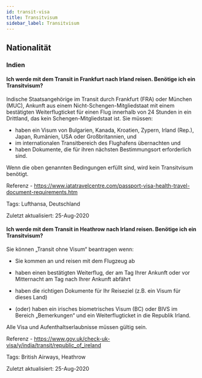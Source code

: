 ```yaml
---
id: transit-visa
title: Transitvisum
sidebar_label: Transitvisum
---
```


## Nationalität

### Indien

#### **Ich werde mit dem Transit in Frankfurt nach Irland reisen. Benötige ich ein Transitvisum?**

Indische Staatsangehörige im Transit durch Frankfurt (FRA) oder München (MUC), Ankunft aus einem Nicht-Schengen-Mitgliedstaat mit einem bestätigten Weiterflugticket für einen Flug innerhalb von 24 Stunden in ein Drittland, das kein Schengen-Mitgliedstaat ist. Sie müssen:
- haben ein Visum von Bulgarien, Kanada, Kroatien, Zypern, Irland (Rep.), Japan, Rumänien, USA oder Großbritannien, und
- im internationalen Transitbereich des Flughafens übernachten und
- haben Dokumente, die für ihren nächsten Bestimmungsort erforderlich sind.

Wenn die oben genannten Bedingungen erfüllt sind, wird kein Transitvisum benötigt.

Referenz - https://www.iatatravelcentre.com/passport-visa-health-travel-document-requirements.htm

Tags: Lufthansa, Deutschland

Zuletzt aktualisiert: 25-Aug-2020

#### **Ich werde mit dem Transit in Heathrow nach Irland reisen. Benötige ich ein Transitvisum?**

Sie können „Transit ohne Visum“ beantragen wenn:

* Sie kommen an und reisen mit dem Flugzeug ab

* haben einen bestätigten Weiterflug, der am Tag Ihrer Ankunft oder vor Mitternacht am Tag nach Ihrer Ankunft abfährt

* haben die richtigen Dokumente für Ihr Reiseziel (z.B. ein Visum für dieses Land)

* (oder) haben ein irisches biometrisches Visum (BC) oder BIVS im Bereich „Bemerkungen“ und ein Weiterflugticket in die Republik Irland.

Alle Visa und Aufenthaltserlaubnisse müssen gültig sein.

Referenz - https://www.gov.uk/check-uk-visa/y/india/transit/republic_of_ireland

Tags: British Airways, Heathrow

Zuletzt aktualisiert: 25-Aug-2020